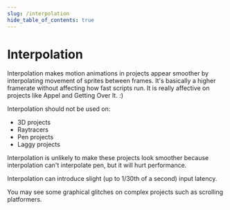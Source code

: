 ```yaml
---
slug: /interpolation
hide_table_of_contents: true
---
```


# Interpolation

Interpolation makes motion animations in projects appear smoother by interpolating movement of sprites between frames. It's basically a higher framerate without affecting how fast scripts run. It is really affective on projects like Appel and Getting Over It. :)

Interpolation should not be used on:

 - 3D projects
 - Raytracers
 - Pen projects
 - Laggy projects

Interpolation is unlikely to make these projects look smoother because interpolation can't interpolate pen, but it will hurt performance.

Interpolation can introduce slight (up to 1/30th of a second) input latency.

You may see some graphical glitches on complex projects such as scrolling platformers.
